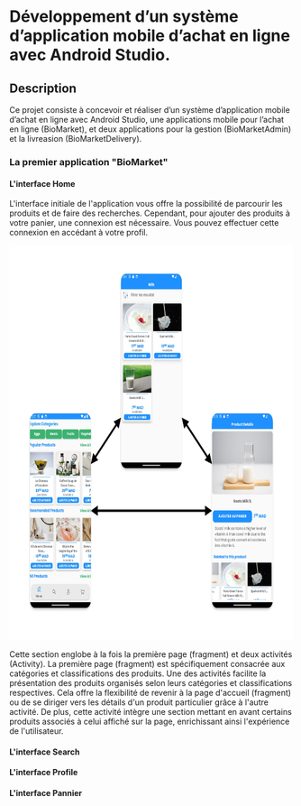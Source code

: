 <h1 align="left">Développement d’un système d’application mobile d’achat en ligne avec Android Studio.</h1>

<h2 align="left">Description</h2>
Ce projet consiste à concevoir et réaliser d’un système d’application mobile d’achat en ligne avec Android Studio, une applications mobile pour l’achat en ligne (BioMarket), et deux applications pour la gestion (BioMarketAdmin) et la livreasion (BioMarketDelivery).

<h3 align="left">La premier application "BioMarket"</h3>

<h4 align="left">L'interface Home</h4>
L'interface initiale de l'application vous offre la possibilité de parcourir les produits et de faire des recherches. Cependant, pour ajouter des produits à votre panier, une connexion est nécessaire. Vous pouvez effectuer cette connexion en accédant à votre profil.
<p align="center">
  <img src="https://github.com/Fouad011/imagesBioMarketSystem/blob/main/interfaceHome.jpg" height="700"/>
</p>

<!--Cette section comprend la première page (fragment) et deux activités (Activity), la la première page (fragment) Contient les catégories et les classifications, une activité permet l’affichage des produits par catégories et classifications, Il contient une section qui peut certains produits associés au produit affiché sur cette page, Par lequel vous pouvez revenir à la page d’accueil (fragment) ou aller aux détails d’un produit particulier (l'autre activité).-->

Cette section englobe à la fois la première page (fragment) et deux activités (Activity). La première page (fragment) est spécifiquement consacrée aux catégories et classifications des produits. Une des activités facilite la présentation des produits organisés selon leurs catégories et classifications respectives. Cela offre la flexibilité de revenir à la page d'accueil (fragment) ou de se diriger vers les détails d'un produit particulier grâce à l'autre activité. De plus, cette activité intègre une section mettant en avant certains produits associés à celui affiché sur la page, enrichissant ainsi l'expérience de l'utilisateur.

<h4 align="left">L'interface Search</h4>

<h4 align="left">L'interface Profile</h4>

<h4 align="left">L'interface Pannier</h4>







<!-- <h2 align="left">Le but du projet système BioMarket</h3>
<h2 align="left">Les vues du projet et comment les utiliser.</h3>
<h2 align="left">Des liens pertinents et des personnes à contacter pour plus d'informations</h3>-->










<!--- 🌱Learning all about **Telecommunications Systems, Network and Web development**

- 💬 Ask me about **Python, C++, HTML, CSS, JavaScript, PHP, SQL, MYSQL**

<h3 align="left">Connect with me:</h3>
<p align="left">
<a href="https://twitter.com/mourchid43" target="blank"><img align="center" src="https://raw.githubusercontent.com/rahuldkjain/github-profile-readme-generator/master/src/images/icons/Social/twitter.svg" alt="mourchid43" height="30" width="40" /></a>
<a href="https://linkedin.com/in/fouad011" target="blank"><img align="center" src="https://raw.githubusercontent.com/rahuldkjain/github-profile-readme-generator/master/src/images/icons/Social/linked-in-alt.svg" alt="fouad011" height="30" width="40" /></a>
<a href="https://instagram.com/m.fouad42" target="blank"><img align="center" src="https://raw.githubusercontent.com/rahuldkjain/github-profile-readme-generator/master/src/images/icons/Social/instagram.svg" alt="m.fouad42" height="30" width="40" /></a>
</p>

<h3 align="left">Languages and Tools:</h3>
<p align="left"> <a href="https://www.arduino.cc/" target="_blank" rel="noreferrer"> <img src="https://cdn.worldvectorlogo.com/logos/arduino-1.svg" alt="arduino" width="40" height="40"/> </a> <a href="https://www.gnu.org/software/bash/" target="_blank" rel="noreferrer"> <img src="https://www.vectorlogo.zone/logos/gnu_bash/gnu_bash-icon.svg" alt="bash" width="40" height="40"/> </a> <a href="https://www.w3schools.com/cpp/" target="_blank" rel="noreferrer"> <img src="https://raw.githubusercontent.com/devicons/devicon/master/icons/cplusplus/cplusplus-original.svg" alt="cplusplus" width="40" height="40"/> </a> <a href="https://www.w3schools.com/css/" target="_blank" rel="noreferrer"> <img src="https://raw.githubusercontent.com/devicons/devicon/master/icons/css3/css3-original-wordmark.svg" alt="css3" width="40" height="40"/> </a> <a href="https://www.w3.org/html/" target="_blank" rel="noreferrer"> <img src="https://raw.githubusercontent.com/devicons/devicon/master/icons/html5/html5-original-wordmark.svg" alt="html5" width="40" height="40"/> </a> <a href="https://developer.mozilla.org/en-US/docs/Web/JavaScript" target="_blank" rel="noreferrer"> <img src="https://raw.githubusercontent.com/devicons/devicon/master/icons/javascript/javascript-original.svg" alt="javascript" width="40" height="40"/> </a> <a href="https://www.linux.org/" target="_blank" rel="noreferrer"> <img src="https://raw.githubusercontent.com/devicons/devicon/master/icons/linux/linux-original.svg" alt="linux" width="40" height="40"/> </a> <a href="https://www.mysql.com/" target="_blank" rel="noreferrer"> <img src="https://raw.githubusercontent.com/devicons/devicon/master/icons/mysql/mysql-original-wordmark.svg" alt="mysql" width="40" height="40"/> </a> <a href="https://www.python.org" target="_blank" rel="noreferrer"> <img src="https://raw.githubusercontent.com/devicons/devicon/master/icons/python/python-original.svg" alt="python" width="40" height="40"/> </a> </p>-->

